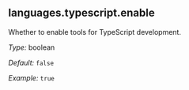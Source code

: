 [comment]: # (Do not edit this file as it is autogenerated. Go to docs/individual-docs if you want to make edits.)


[comment]: # (Please add your documentation on top of this line)

## languages\.typescript\.enable

Whether to enable tools for TypeScript development\.



*Type:*
boolean



*Default:*
` false `



*Example:*
` true `
